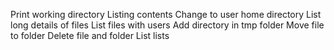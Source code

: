 Print working directory
Listing contents
Change to user home directory
List long details of files
List files with users
Add directory in tmp folder
Move file to folder
Delete file and folder
List lists
